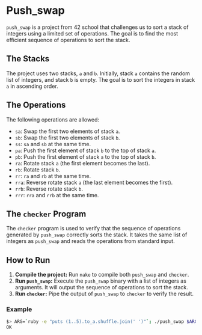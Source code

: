 # Push_swap

`push_swap` is a project from 42 school that challenges us to sort a stack of integers using a limited set of operations. The goal is to find the most efficient sequence of operations to sort the stack.

## The Stacks

The project uses two stacks, `a` and `b`. Initially, stack `a` contains the random list of integers, and stack `b` is empty. The goal is to sort the integers in stack `a` in ascending order.

## The Operations

The following operations are allowed:

- `sa`: Swap the first two elements of stack `a`.
- `sb`: Swap the first two elements of stack `b`.
- `ss`: `sa` and `sb` at the same time.
- `pa`: Push the first element of stack `b` to the top of stack `a`.
- `pb`: Push the first element of stack `a` to the top of stack `b`.
- `ra`: Rotate stack `a` (the first element becomes the last).
- `rb`: Rotate stack `b`.
- `rr`: `ra` and `rb` at the same time.
- `rra`: Reverse rotate stack `a` (the last element becomes the first).
- `rrb`: Reverse rotate stack `b`.
- `rrr`: `rra` and `rrb` at the same time.

## The `checker` Program

The `checker` program is used to verify that the sequence of operations generated by `push_swap` correctly sorts the stack. It takes the same list of integers as `push_swap` and reads the operations from standard input.

## How to Run

1. **Compile the project:** Run `make` to compile both `push_swap` and `checker`.
2. **Run `push_swap`:** Execute the `push_swap` binary with a list of integers as arguments. It will output the sequence of operations to sort the stack.
3. **Run `checker`:** Pipe the output of `push_swap` to `checker` to verify the result.

### Example

```bash
$> ARG=`ruby -e "puts (1..5).to_a.shuffle.join(' ')"`; ./push_swap $ARG | ./checker $ARG
OK
```
